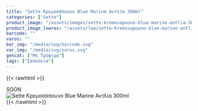 ```yaml
---
title: "Sette Κρεμοσάπουνο Blue Marine Αντλία 300ml"
categories: ["Sette"]
product_image: "/assets/images/sette-kremosapouno-blue-marine-antlia-300ml.jpg"
product_image_lowres: "/assets/low/sette-kremosapouno-blue-marine-antlia-300ml.jpg"
barcode: ""
varos: ""
bar_img: "/media/svg/barcode.svg"
var_img: "/media/svg/varos.svg"
gencat: ["Μη Τρόφιμα"]
tags: ["Σαπούνια"]
---
```

{{< rawhtml >}}

<div class="sload416"><div class="product">SOON<br><div class="pimg"><img alt="Sette Κρεμοσάπουνο Blue Marine Αντλία 300ml" title="Sette Κρεμοσάπουνο Blue Marine Αντλία 300ml" src="/assets/images/sette-kremosapouno-blue-marine-antlia-300ml.jpg"></div></div></div>
{{< /rawhtml >}}


